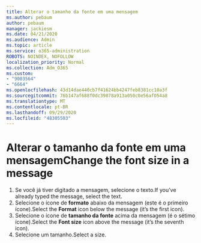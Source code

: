 ```yaml
---
title: Alterar o tamanho da fonte em uma mensagem
ms.author: pebaum
author: pebaum
manager: jackiesm
ms.date: 04/21/2020
ms.audience: Admin
ms.topic: article
ms.service: o365-administration
ROBOTS: NOINDEX, NOFOLLOW
localization_priority: Normal
ms.collection: Adm_O365
ms.custom:
- "9003564"
- "6664"
ms.openlocfilehash: 43d14dae440cb7f41624bb4247feb8381cc10a3f
ms.sourcegitcommit: 76b147af688f0dc39878a913a050c0e56af054a8
ms.translationtype: MT
ms.contentlocale: pt-BR
ms.lasthandoff: 09/29/2020
ms.locfileid: "48305503"
---
```

# <a name="change-the-font-size-in-a-message"></a><span data-ttu-id="4e403-102">Alterar o tamanho da fonte em uma mensagem</span><span class="sxs-lookup"><span data-stu-id="4e403-102">Change the font size in a message</span></span>

1. <span data-ttu-id="4e403-103">Se você já tiver digitado a mensagem, selecione o texto.</span><span class="sxs-lookup"><span data-stu-id="4e403-103">If you’ve already typed the message, select the text.</span></span>
2. <span data-ttu-id="4e403-104">Selecione o ícone de  **formato** abaixo da mensagem (este é o primeiro ícone).</span><span class="sxs-lookup"><span data-stu-id="4e403-104">Select the  **Format** icon below the message (it’s the first icon).</span></span>
3. <span data-ttu-id="4e403-105">Selecione o ícone de  **tamanho da fonte**  acima da mensagem (é o sétimo ícone).</span><span class="sxs-lookup"><span data-stu-id="4e403-105">Select the  **Font size**  icon above the message (it’s the seventh icon).</span></span>
4. <span data-ttu-id="4e403-106">Selecione um tamanho.</span><span class="sxs-lookup"><span data-stu-id="4e403-106">Select a size.</span></span>
